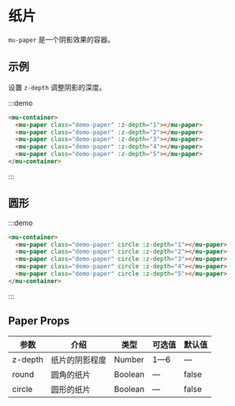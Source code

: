# 纸片

`mu-paper` 是一个阴影效果的容器。

## 示例

设置 `z-depth` 调整阴影的深度。

:::demo
```html
<mu-container>
  <mu-paper class="demo-paper" :z-depth="1"></mu-paper>
  <mu-paper class="demo-paper" :z-depth="2"></mu-paper>
  <mu-paper class="demo-paper" :z-depth="3"></mu-paper>
  <mu-paper class="demo-paper" :z-depth="4"></mu-paper>
  <mu-paper class="demo-paper" :z-depth="5"></mu-paper>
</mu-container>
```
:::


## 圆形

:::demo
```html
<mu-container>
  <mu-paper class="demo-paper" circle :z-depth="1"></mu-paper>
  <mu-paper class="demo-paper" circle :z-depth="2"></mu-paper>
  <mu-paper class="demo-paper" circle :z-depth="3"></mu-paper>
  <mu-paper class="demo-paper" circle :z-depth="4"></mu-paper>
  <mu-paper class="demo-paper" circle :z-depth="5"></mu-paper>
</mu-container>
```
:::

## Paper Props

| 参数 | 介绍 | 类型 | 可选值 | 默认值 |
|------|------|------|------|------|
| z-depth | 纸片的阴影程度 | Number | 1—6 | — |
| round | 圆角的纸片 | Boolean | — | false |
| circle | 圆形的纸片 | Boolean | — | false |

<style lang="css">
.demo-paper {
  display: inline-block;
  height: 100px;
  width: 100px;
  margin: 20px;
  text-align: center;
}
</style>
